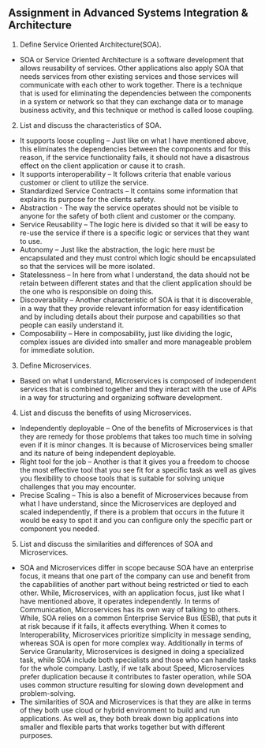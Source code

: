 ## Assignment in Advanced Systems Integration & Architecture
1. Define Service Oriented Architecture(SOA).
-	SOA or Service Oriented Architecture is a software development that allows reusability of services. Other applications also apply SOA that needs services from other existing services and those services will communicate with each other to work together. There is a technique that is used for eliminating the dependencies between the components in a system or network so that they can exchange data or to manage business activity, and this technique or method is called loose coupling.
2. List and discuss the characteristics of SOA.
-	It supports loose coupling – Just like on what I have mentioned above, this eliminates the dependencies between the components and for this reason, if the service functionality fails, it should not have a disastrous effect on the client application or cause it to crash.
-	It supports interoperability – It follows criteria that enable various customer or client to utilize the service.
-	Standardized Service Contracts – It contains some information that explains its purpose for the clients safety. 
-	Abstraction - The way the service operates should not be visible to anyone for the safety of both client and customer or the company. 
-	Service Reusability – The logic here is divided so that it will be easy to re-use the service if there is a specific logic or services that they want to use.
-	Autonomy – Just like the abstraction, the logic here must be encapsulated and they must control which logic should be encapsulated so that the services will be more isolated.
-	Statelessness – In here from what I understand, the data should not be retain between different states and that the client application should be the one who is responsible on doing this.
-	Discoverability – Another characteristic of SOA is that it is discoverable, in a way that they provide relevant information for easy identification and by including details about their purpose and capabilities so that people can easily understand it.
-	Composability – Here in composability, just like dividing the logic, complex issues are divided into smaller and more manageable problem for immediate solution.
3. Define Microservices.
-	Based on what I understand, Microservices is composed of independent services that is combined together and they interact with the use of APIs in a way for structuring and organizing software development. 
4. List and discuss the benefits of using Microservices.
-	Independently deployable – One of the benefits of Microservices is that they are remedy for those problems that takes too much time in solving even if it is minor changes. It is because of Microservices being smaller and its nature of being independent deployable.
-	Right tool for the job – Another is that it gives you a freedom to choose the most effective tool that you see fit for a specific task as well as gives you flexibility to choose tools that is suitable for solving unique challenges that you may encounter.
-	Precise Scaling – This is also a benefit of Microservices because from what I have understand, since the Microservices are deployed and scaled independently, if there is a problem that occurs in the future it would be easy to spot it and you can configure only the specific part or component you needed.
5. List and discuss the similarities and differences of SOA and Microservices.
-	SOA and Microservices differ in scope because SOA have an enterprise focus, it means that one part of the company can use and benefit from the capabilities of another part without being restricted or tied to each other. While, Microservices, with an application focus, just like what I have mentioned above, it operates independently. In terms of Communication, Microservices has its own way of talking to others. While, SOA relies on a common Enterprise Service Bus (ESB), that puts it at risk because if it fails, it affects everything. When it comes to Interoperability, Microservices prioritize simplicity in message sending, whereas SOA is open for more complex way. Additionally in terms of Service Granularity, Microservices is designed in doing a specialized task, while SOA include both specialists and those who can handle tasks for the whole company. Lastly, if we talk about Speed, Microservices prefer duplication because it contributes to faster operation, while SOA uses common structure resulting for slowing down development and problem-solving.
-	The similarities of SOA and Microservices is that they are alike in terms of they both use cloud or hybrid environment to build and run applications. As well as, they both break down big applications into smaller and flexible parts that works together but with different purposes. 
